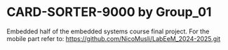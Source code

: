 # CARD-SORTER-9000 by Group_01
Embedded half of the embedded systems course final project.
For the mobile part refer to: https://github.com/NicoMusli/LabEeM_2024-2025.git
